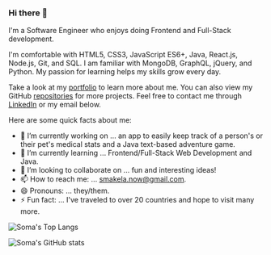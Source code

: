 ### Hi there 👋

I'm a Software Engineer who enjoys doing Frontend and Full-Stack development.

I'm comfortable with HTML5, CSS3, JavaScript ES6+, Java, React.js, Node.js, Git, and SQL. I am familiar with MongoDB, GraphQL, jQuery, and Python. My passion for learning helps my skills grow every day.

Take a look at my [portfolio](https://smakela13.github.io/smakela-portfolio-react-version/) to learn more about me. You can also view my GitHub [repositories](https://github.com/smakela13?tab=repositories) for more projects. Feel free to contact me through [LinkedIn](https://www.linkedin.com/in/soma-makela/) or my email below.

Here are some quick facts about me:

- 🔭 I’m currently working on ... an app to easily keep track of a person's or their pet's medical stats and a Java text-based adventure game.
- 🌱 I’m currently learning ... Frontend/Full-Stack Web Development and Java.
- 👯 I’m looking to collaborate on ... fun and interesting ideas!
- 📫 How to reach me: ... smakela.now@gmail.com.
- 😄 Pronouns: ... they/them.
- ⚡ Fun fact: ... I've traveled to over 20 countries and hope to visit many more.

![Soma's Top Langs](https://github-readme-stats.vercel.app/api/top-langs/?username=smakela13&layout=compact&langs_count=10&theme=nord)

![Soma's GitHub stats](https://github-readme-stats.vercel.app/api?username=smakela13&&count_private=true&theme=nord)

<!-- (https://github.com/anuraghazra/github-readme-stats) -->

